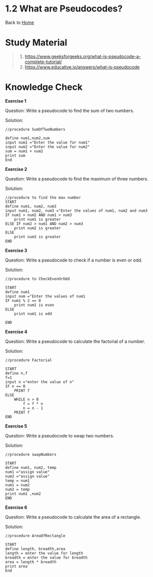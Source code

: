 # 1.2 What are Pseudocodes?

Back to [Home](../../README.md)

# Study Material
>
> 1. <https://www.geeksforgeeks.org/what-is-pseudocode-a-complete-tutorial/>
> 2. <https://www.educative.io/answers/what-is-pseudocode>

# Knowledge Check

**Exercise 1**

Question: Write a pseudocode to find the sum of two numbers.

Solution:

```
//procedure SumOfTwoNumbers

define num1,num2,sum
input num1 ="Enter the value for num1"
input num2 ="Enter the value for num2"
sum = num1 + num2
print sum
End
```

**Exercise 2**

Question: Write a pseudocode to find the maximum of three numbers.

Solution:
```
//procedure to find the max number 
START
define num1, num2, num3
input num1, num2, num3 ="Enter the values of num1, num2 and num3
IF num1 > num2 AND num1 > num3
    print num1 is greater
ELSE IF num2 > num1 AND num2 > num3
    print num2 is greater
ELSE
    print num3 is greater
END

```

**Exercise 3**

Question: Write a pseudocode to check if a number is even or odd.

Solution:

```
//procedure to CheckEvenOrOdd

START
define num1
input num ="Enter the values of num1
IF num1 % 2 == 0
    print num1 is even
ELSE 
    print num1 is odd

END
```

**Exercise 4**

Question: Write a pseudocode to calculate the factorial of a number.

Solution:

```
//procedure Factorial

START
define n,f
f=1
input n ="enter the value of n"
IF n == 0
    PRINT f
ELSE 
    WHILE n > 0
        f = f * n
        n = n - 1        
    PRINT f
END

```
**Exercise 5**

Question: Write a pseudocode to swap two numbers.

Solution:

```
//procedure swapNumbers

START
define num1, num2, temp
num1 ="assign value"
num2 ="assign value"
temp = num1 
num1 = num2
num2 = temp
print num1 ,num2
END

```

**Exercise 6**

Question: Write a pseudocode to calculate the area of a rectangle.

Solution:

```
//procedure AreaOfRectangle

START
define length, breadth,area
length = enter the value for length
breadth = enter the value for breadth
area = length * breadth
print area
End
```